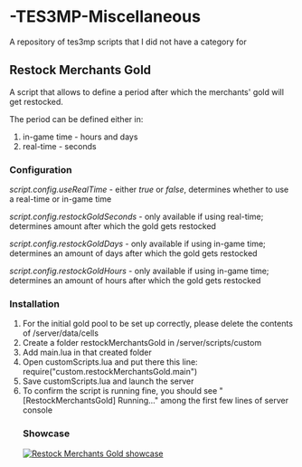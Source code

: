 # -TES3MP-Miscellaneous

A repository of tes3mp scripts that I did not have a category for

## Restock Merchants Gold

A script that allows to define a period after which the merchants' gold will get restocked.

The period can be defined either in:

<ol>
<li>in-game time - hours and days</li>
<li>real-time - seconds</li>
</ol>

### Configuration

*script.config.useRealTime* - either *true* or *false*, determines whether to use a real-time or in-game time

*script.config.restockGoldSeconds* - only available if using real-time; determines amount after which the gold gets restocked

*script.config.restockGoldDays* - only available if using in-game time; determines an amount of days after which the gold gets restocked

*script.config.restockGoldHours* - only available if using in-game time; determines an amount of hours after which the gold gets restocked

### Installation

<ol>
<li>For the initial gold pool to be set up correctly, please delete the contents of <tes3mp>/server/data/cells</li>
<li>Create a folder restockMerchantsGold in <tes3mp>/server/scripts/custom</li>
<li>Add main.lua in that created folder</li>
<li>Open customScripts.lua and put there this line: require("custom.restockMerchantsGold.main")</li>
<li>Save customScripts.lua and launch the server</li>
<li>To confirm the script is running fine, you should see "[RestockMerchantsGold] Running..." among the first few lines of server console</li>                                                                                                                                    

### Showcase
[![Restock Merchants Gold showcase](https://i.ytimg.com/vi/vAsz7pjNcBE/hqdefault.jpg)](https://www.youtube.com/watch?v=vAsz7pjNcBE)
